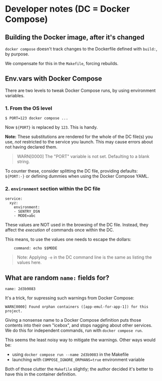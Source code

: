 # Developer notes (DC = Docker Compose)


## Building the Docker image, after it's changed

`docker compose` doesn't track changes to the Dockerfile defined with `build:`, by purpose.

We compensate for this in the `Makefile`, forcing rebuilds.


## Env.vars with Docker Compose

There are two levels to tweak Docker Compose runs, by using environment variables.

### 1. From the OS level

```
$ PORT=123 docker compose ...
```

Now `${PORT}` is replaced by `123`. This is handy.

**Note:** These substitutions are rendered for the whole of the DC file(s) you use, *not* restricted to the service you launch. This may cause errors about not having declared them.

>WARN[0000] The "PORT" variable is not set. Defaulting to a blank string. 

To counter these, consider splitting the DC file, providing defaults: `${PORT:-}` or defining dummies when using the Docker Compose YAML.


### 2. `environment` section within the DC file

```
service:
  xyz:
    environment:
    - SENTRY_DSN
    - MODE=abc
```

These values are NOT used in the browsing of the DC file. Instead, they affect the *execution* of commands once within the DC.

This means, to use the values one needs to escape the dollars: 

```
    command: echo $$MODE
```

>Note: Applying `-e` in the DC command line is the same as listing the values here.


## What are random `name:` fields for?

```
name: 2d3b9083
```

It's a trick, for supressing such warnings from Docker Compose:

```
WARN[0000] Found orphan containers ([app-emul-for-app-1]) for this project.
```

Giving a nonsense name to a Docker Compose definition puts those contents into their own "icebox", and stops nagging about other services. We do this for independent commands, run with `docker compose run`.

This seems the least noisy way to mitigate the warnings. Other ways would be:

- using `docker compose run --name 2d3b9083` in the Makefile
- launching with `COMPOSE_IGNORE_ORPHANS=true` environment variable

Both of those clutter the `Makefile` slightly; the author decided it's better to have this in the container definition.

